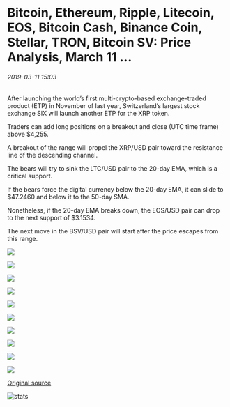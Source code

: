 # Bitcoin, Ethereum, Ripple, Litecoin, EOS, Bitcoin Cash, Binance Coin, Stellar, TRON, Bitcoin SV: Price Analysis, March 11 ...

###### 2019-03-11 15:03

After launching the world’s first multi-crypto-based exchange-traded product (ETP) in November of last year, Switzerland’s largest stock exchange SIX will launch another ETP for the XRP token.

Traders can add long positions on a breakout and close (UTC time frame) above $4,255.

A breakout of the range will propel the XRP/USD pair toward the resistance line of the descending channel.

The bears will try to sink the LTC/USD pair to the 20-day EMA, which is a critical support.

If the bears force the digital currency below the 20-day EMA, it can slide to $47.2460 and below it to the 50-day SMA.

Nonetheless, if the 20-day EMA breaks down, the EOS/USD pair can drop to the next support of $3.1534.

The next move in the BSV/USD pair will start after the price escapes from this range.

![](https://s3.cointelegraph.com/storage/uploads/view/afceb87b04f8ce150f781026fa434103.png)

![](https://s3.cointelegraph.com/storage/uploads/view/640407ae5c672f88e2ebcc4ed3053f0d.png)

![](https://s3.cointelegraph.com/storage/uploads/view/e2b956b7824d9c4aea8c3b763129f865.png)

![](https://s3.cointelegraph.com/storage/uploads/view/5e97b4db39765ae3746a12c9e4ab8e06.png)

![](https://s3.cointelegraph.com/storage/uploads/view/f68bf565732afce10d871a7c6cf8b753.png)

![](https://s3.cointelegraph.com/storage/uploads/view/5a4bda7be8e89b48026826070b926aca.png)

![](https://s3.cointelegraph.com/storage/uploads/view/4ab31300346f5b6cda9940676677fb75.png)

![](https://s3.cointelegraph.com/storage/uploads/view/8184eabf7e642d3ccd4fc6fa091e1d1a.png)

![](https://s3.cointelegraph.com/storage/uploads/view/c2eb41dc815f5eeb2530357d1fdc1cbc.png)

![](https://s3.cointelegraph.com/storage/uploads/view/b6420d6d0362a93641f8b086ad7736ee.png)

[Original source](https://cointelegraph.com/news/bitcoin-ethereum-ripple-litecoin-eos-bitcoin-cash-binance-coin-stellar-tron-bitcoin-sv-price-analysis-march-11)

![stats](https://c.statcounter.com/11760860/0/a89fa40b/1/ "stats")